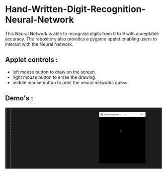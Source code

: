 # Hand-Written-Digit-Recognition-Neural-Network

This Neural Network is able to recognize digits from 0 to 9 with acceptable accuracy. The repository also provides a pygame applet enabling users to interact with the Neural
Network. 

## Applet controls :
 - left mouse button to draw on the screen.
 - right mouse button to erase the drawing.
 - middle mouse button to print the
   neural networks guess.
   
## Demo's : 

![](zero_correct.gif)
